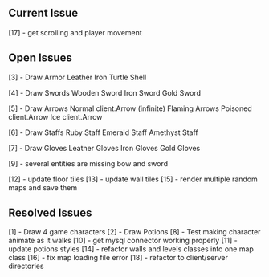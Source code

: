 ## Current Issue
[17] - get scrolling and player movement

## Open Issues ##
[3] - Draw Armor
        Leather
        Iron
        Turtle Shell

[4] -  Draw Swords
        Wooden Sword
        Iron Sword
        Gold Sword

[5] - Draw Arrows
        Normal client.Arrow (infinite)
        Flaming Arrows
        Poisoned client.Arrow
        Ice client.Arrow

[6] - Draw Staffs
        Ruby Staff
        Emerald Staff
        Amethyst Staff

[7] - Draw Gloves
        Leather Gloves
        Iron Gloves
        Gold Gloves
        
[9] - several entities are missing bow and sword

[12] - update floor tiles
[13] - update wall tiles
[15] - render multiple random maps and save them

        
## Resolved Issues ##
[1] - Draw 4 game characters
[2] - Draw Potions
[8] - Test making character animate as it walks 
[10] - get mysql connector working properly
[11] - update potions styles
[14] - refactor walls and levels classes into one map class
[16] - fix map loading file error
[18] - refactor to client/server directories